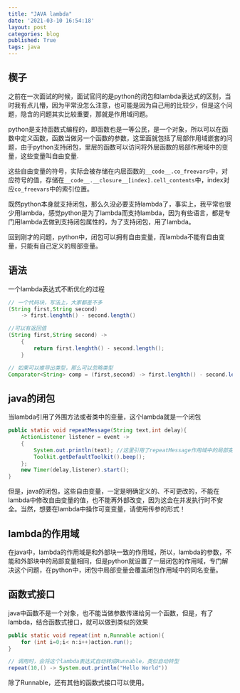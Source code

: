 ```yaml
---
title: "JAVA lambda"
date: '2021-03-10 16:54:18'
layout: post
categories: blog
published: True
tags: java
---
```


## 楔子

之前在一次面试的时候，面试官问的是python的闭包和lambda表达式的区别，当时我有点儿懵，因为平常没怎么注意，也可能是因为自己用的比较少，但是这个问题，隐含的问题其实比较重要，那就是作用域问题。

python是支持函数式编程的，即函数也是一等公民，是一个对象，所以可以在函数中定义函数，函数当做另一个函数的参数，这里面就包括了局部作用域嵌套的问题，由于python支持闭包，里层的函数可以访问将外层函数的局部作用域中的变量，这些变量叫自由变量.

这些自由变量的符号，实际会被存储在内层函数的`__code__.co_freevars`中，对应符号的值，存储在`__code__.__closure__[index].cell_contents`中，index对应`co_freevars`中的索引位置。

既然python本身就支持闭包，那么久没必要支持lambda了，事实上，我平常也很少用lambda，感觉python是为了lambda而支持lambda，因为有些语言，都是专门用lambda去做到支持闭包属性的，为了支持闭包，用了lambda。

回到刚才的问题，python中，闭包可以拥有自由变量，而lambda不能有自由变量，只能有自己定义的局部变量。

## 语法

一个lambda表达式不断优化的过程

```java
// 一个代码块，写法上，大家都差不多
(String first,String second)
	-> first.lenghth() - second.length()

//可以有返回值
(String first,String second) ->
	{
		return first.lenghth() - second.length();
	}

// 如果可以推导出类型，那么可以忽略类型
Comparator<String> comp = (first,second) -> first.lenghth() - second.length()
```

## java的闭包

当lambda引用了外围方法或者类中的变量，这个lambda就是一个闭包

```java
public static void repeatMessage(String text,int delay){
	ActionListener listener = event ->
	{
		System.out.println(text); //这里引用了repeatMessage作用域中的局部变量text，这里就是lambda的自由变量
		Toolkit.getDefaultToolkit().beep();
	};
	new Timer(delay,listener).start();
}
```

但是，java的闭包，这些自由变量，一定是明确定义的、不可更改的，不能在lambda中修改自由变量的值，也不能再外部改变，因为这会在并发执行时不安全。当然，想要在lambda中操作可变变量，请使用传参的形式！

## lambda的作用域

在java中，lambda的作用域是和外部块一致的作用域，所以，lambda的参数，不能和外部块中的局部变量相同，但是python就设置了一层闭包的作用域，专门解决这个问题，在python中，闭包中局部变量会覆盖闭包作用域中的同名变量。

## 函数式接口

java中函数不是一个对象，也不能当做参数传递给另一个函数，但是，有了lambda，结合函数式接口，就可以做到类似的效果

```java
public static void repeat(int n,Runnable action){
	for (int i=0;i< n:i++)action.run();
}

// 调用时，会将这个lambda表达式自动转成Runnable，类似自动转型
repeat(10,() -> System.out.println("Hello World"))
```

除了Runnable，还有其他的函数式接口可以使用。